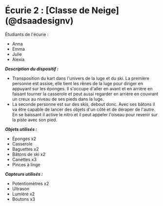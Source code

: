 # Écurie 2 : [Classe de Neige] (@dsaadesignv)

Étudiants de l'écurie : 

- Anna	
- Emma
- Julie
- Alexia


***Description du dispositif :***
- Transposition du kart dans l'univers de la luge et du ski. 
La première personne est assise, elle tient les rênes de la luge pour diriger en appuyant sur les éponges. Il s'occupe d'aller en avant et en arrière en faisant tourner la casserole et peut aussi regarder en arrière en couvrant un creux au niveau de ses pieds dans la luge.
- La seconde personne est sur des skis, debout donc. Avec ses bâtons il va être capable de lancer des objets d'un côté et de déraper de l'autre. En se baissant il active le nitro et il peut appeler l'oiseau pour revenir sur la piste avec son pied.


***Objets utilisés :***
- Éponges x2
- Casserole 
- Baguettes x2
- Bâtons de ski x2
- Canettes x3
- Pinces à linge

***Capteurs utilisés :***
- Potentiomètres x2
- Ultrason 
- Lumière x2
- Boutons x3







